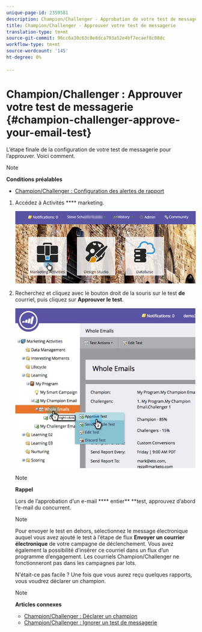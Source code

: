 ```yaml
---
unique-page-id: 2359581
description: Champion/Challenger - Approbation de votre test de messagerie électronique - Docs marketing - Documentation du produit
title: Champion/Challenger - Approuver votre test de messagerie
translation-type: tm+mt
source-git-commit: 96cc6a30c63c8e8dca793a52e4bf7ecaef8c08dc
workflow-type: tm+mt
source-wordcount: '145'
ht-degree: 0%

---
```



# Champion/Challenger : Approuver votre test de messagerie {#champion-challenger-approve-your-email-test}

L’étape finale de la configuration de votre test de messagerie pour l’approuver. Voici comment.

>[!NOTE]
>
>**Conditions préalables**
>
>* [Champion/Challenger : Configuration des alertes de rapport](champion-challenger-configure-report-alerts.md)

>



1. Accédez à Activités **** marketing.

   ![](assets/login-marketing-activities-1.png)

1. Recherchez et cliquez avec le bouton droit de la souris sur le test **de** courriel, puis cliquez sur **Approuver le test**.

   ![](assets/champion3.jpg)

   >[!NOTE]
   >
   >**Rappel**
   >
   >
   >Lors de l’approbation d’un e-mail **** entier** **test, approuvez d’abord l’e-mail du concurrent.

   >[!NOTE]
   >
   >Pour envoyer le test en dehors, sélectionnez le message électronique auquel vous avez ajouté le test à l’étape de flux **Envoyer un courrier électronique** de votre campagne de déclenchement. Vous avez également la possibilité d’insérer ce courriel dans un flux d’un programme d’engagement. Les courriels Champion/Challenger ne fonctionneront pas dans les campagnes par lots.

   N&#39;était-ce pas facile ? Une fois que vous aurez reçu quelques rapports, vous voudrez déclarer un champion.

   >[!NOTE]
   >
   >**Articles connexes**
   >
   >    
   >    
   >    * [Champion/Challenger : Déclarer un champion](champion-challenger-declare-a-champion.md)
   >    * [Champion/Challenger : Ignorer un test de messagerie](champion-challenger-discard-an-email-test.md)


